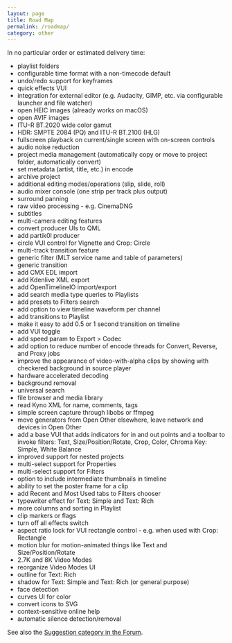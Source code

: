 ```yaml
---
layout: page
title: Road Map
permalink: /roadmap/
category: other
---
```


<div data-aaad='true' data-aa-adunit='/22815767462/shotcutorg_Desktop_728_1'></div>
<div data-aaad='true' data-aa-adunit='/22815767462/shotcutorg_Mobile_300_1'></div>
<div data-aaad='true' data-aa-adunit='/22815767462/shotcutcom_Desktop_728_1'></div>
<div data-aaad='true' data-aa-adunit='/22815767462/shotcutcom_Mobile_300_1'></div>
<div data-aaad='true' data-aa-adunit='/22815767462/shotcutapp_Desktop_728_1'></div>
<div data-aaad='true' data-aa-adunit='/22815767462/shotcutapp_Mobile_300_1'></div>

In no particular order or estimated delivery time:

- playlist folders
- configurable time format with a non-timecode default
- undo/redo support for keyframes
- quick effects VUI
- integration for external editor (e.g. Audacity, GIMP, etc. via configurable launcher and file watcher)
- open HEIC images (already works on macOS)
- open AVIF images
- ITU-R BT.2020 wide color gamut
- HDR: SMPTE 2084 (PQ) and ITU-R BT.2100 (HLG)
- fullscreen playback on current/single screen with on-screen controls
- audio noise reduction
- project media management (automatically copy or move to project folder, automatically convert)
- set metadata (artist, title, etc.) in encode
- archive project
- additional editing modes/operations (slip, slide, roll)
- audio mixer console (one strip per track plus output)
- surround panning
- raw video processing - e.g. CinemaDNG
- subtitles
- multi-camera editing features
- convert producer UIs to QML
- add partik0l producer
- circle VUI control for Vignette and Crop: Circle
- multi-track transition feature
- generic filter (MLT service name and table of parameters)
- generic transition
- add CMX EDL import
- add Kdenlive XML export
- add OpenTimelineIO import/export
- add search media type queries to Playlists
- add presets to Filters search
- add option to view timeline waveform per channel
- add transitions to Playlist
- make it easy to add 0.5 or 1 second transition on timeline
- add VUI toggle
- add speed param to Export > Codec
- add option to reduce number of encode threads for Convert, Reverse, and Proxy jobs
- improve the appearance of video-with-alpha clips by showing with checkered background in source player
- hardware accelerated decoding
- background removal
- universal search
- file browser and media library
- read Kyno XML for name, comments, tags
- simple screen capture through libobs or ffmpeg
- move generators from Open Other elsewhere, leave network and devices in Open Other
- add a base VUI that adds indicators for in and out points and a toolbar to invoke filters:
  Text, Size/Position/Rotate, Crop, Color, Chroma Key: Simple, White Balance
- improved support for nested projects
- multi-select support for Properties
- multi-select support for Filters
- option to include intermediate thumbnails in timeline
- ability to set the poster frame for a clip
- add Recent and Most Used tabs to Filters chooser
- typewriter effect for Text: Simple and Text: Rich
- more columns and sorting in Playlist
- clip markers or flags
- turn off all effects switch
- aspect ratio lock for VUI rectangle control - e.g. when used with Crop: Rectangle
- motion blur for motion-animated things like Text and Size/Position/Rotate
- 2.7K and 8K Video Modes
- reorganize Video Modes UI
- outline for Text: Rich
- shadow for Text: Simple and Text: Rich (or general purpose)
- face detection
- curves UI for color
- convert icons to SVG
- context-sensitive online help
- automatic silence detection/removal

See also the [Suggestion category in the Forum](https://forum.shotcut.org/c/suggestion/7).
